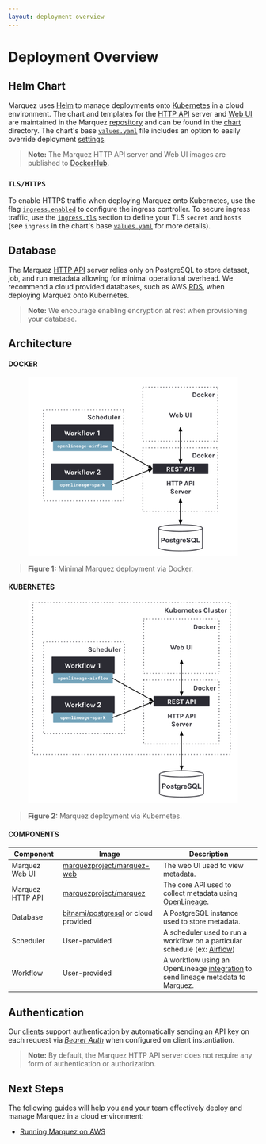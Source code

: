 ```yaml
---
layout: deployment-overview
---
```


# Deployment Overview

## Helm Chart

Marquez uses [Helm](https://helm.sh) to manage deployments onto [Kubernetes](https://kubernetes.io) in a cloud environment. The chart and templates for the [HTTP API](https://github.com/MarquezProject/marquez/tree/main/api) server and [Web UI](https://github.com/MarquezProject/marquez/tree/main/web) are maintained in the Marquez [repository](https://github.com/MarquezProject/marquez) and can be found in the [chart](https://github.com/MarquezProject/marquez/tree/main/chart) directory. The chart's base [`values.yaml`](https://github.com/MarquezProject/marquez/blob/main/chart/values.yaml#L183) file includes an option to easily override deployment [settings](https://github.com/MarquezProject/marquez/tree/main/chart#configuration).

> **Note:** The Marquez HTTP API server and Web UI images are published to [DockerHub](https://hub.docker.com/r/marquezproject/marquez).

### `TLS/HTTPS`

To enable HTTPS traffic when deploying Marquez onto Kubernetes, use the flag [`ingress.enabled`](https://github.com/MarquezProject/marquez/tree/main/chart#ingress-parameters) to configure the ingress controller. To secure ingress traffic, use the [`ingress.tls`](https://github.com/MarquezProject/marquez/tree/main/chart#ingress-parameters) section to define your TLS `secret` and `hosts` (see `ingress` in the chart's base [`values.yaml`](https://github.com/MarquezProject/marquez/blob/main/chart/values.yaml#L183) for more details).

## Database

The Marquez [HTTP API](https://marquezproject.github.io/marquez/openapi.html) server relies only on PostgreSQL to store dataset, job, and run metadata allowing for minimal operational overhead. We recommend a cloud provided databases, such as AWS [RDS](https://aws.amazon.com/rds/postgresql), when deploying Marquez onto Kubernetes.

> **Note:** We encourage enabling encryption at rest when provisioning your database.

## Architecture

#### DOCKER

<figure align="center">
  <img src="./assets/images/marquez-deployment-architecture-docker.png">
</figure>

> **Figure 1:** Minimal Marquez deployment via Docker.

#### KUBERNETES

<figure align="center">
  <img src="./assets/images/marquez-deployment-architecture-k8s.png">
</figure>

> **Figure 2:** Marquez deployment via Kubernetes.

#### COMPONENTS

| Component        | Image                                                                               | Description                                                                                                            |
|------------------|-------------------------------------------------------------------------------------|------------------------------------------------------------------------------------------------------------------------|
| Marquez Web UI   | [marquezproject/marquez-web](https://hub.docker.com/r/marquezproject/marquez-web)   | The web UI used to view metadata.                                                                                      |
| Marquez HTTP API | [marquezproject/marquez](https://hub.docker.com/r/marquezproject/marquez)           | The core API used to collect metadata using [OpenLineage](https://openlineage.io).                                     |
| Database         | [bitnami/postgresql](https://hub.docker.com/r/bitnami/postgresql) or cloud provided | A PostgreSQL instance used to store metadata.                                                                          |
| Scheduler        | User-provided                                                                       | A scheduler used to run a workflow on a particular schedule (ex: [Airflow](https://airflow.apache.org))                |
| Workflow         | User-provided                                                                       | A workflow using an OpenLineage [integration](https://openlineage.io/integration) to send lineage metadata to Marquez. |

## Authentication

Our [clients](https://github.com/MarquezProject/marquez/tree/main/clients) support authentication by automatically sending an API key on each request via [_Bearer Auth_](https://datatracker.ietf.org/doc/html/rfc6750) when configured on client instantiation.

> **Note:**  By default, the Marquez HTTP API server does not require any form of authentication or authorization.

## Next Steps

The following guides will help you and your team effectively deploy and manage Marquez in a cloud environment:

* [Running Marquez on AWS](running-on-aws.html)
